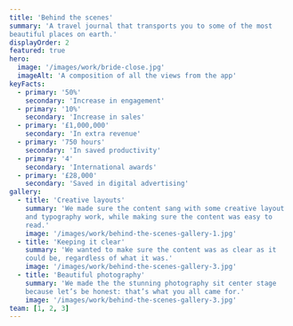```yaml
---
title: 'Behind the scenes'
summary: 'A travel journal that transports you to some of the most
beautiful places on earth.'
displayOrder: 2
featured: true
hero:
  image: '/images/work/bride-close.jpg'
  imageAlt: 'A composition of all the views from the app'
keyFacts:
  - primary: '50%'
    secondary: 'Increase in engagement'
  - primary: '10%'
    secondary: 'Increase in sales'
  - primary: '£1,000,000'
    secondary: 'In extra revenue'
  - primary: '750 hours'
    secondary: 'In saved productivity'
  - primary: '4'
    secondary: 'International awards'
  - primary: '£28,000'
    secondary: 'Saved in digital advertising'
gallery:
  - title: 'Creative layouts'
    summary: 'We made sure the content sang with some creative layout
    and typography work, while making sure the content was easy to
    read.'
    image: '/images/work/behind-the-scenes-gallery-1.jpg'
  - title: 'Keeping it clear'
    summary: 'We wanted to make sure the content was as clear as it
    could be, regardless of what it was.'
    image: '/images/work/behind-the-scenes-gallery-3.jpg'
  - title: 'Beautiful photography'
    summary: 'We made the the stunning photography sit center stage
    because let’s be honest: that’s what you all came for.'
    image: '/images/work/behind-the-scenes-gallery-3.jpg'
team: [1, 2, 3]
---
```


